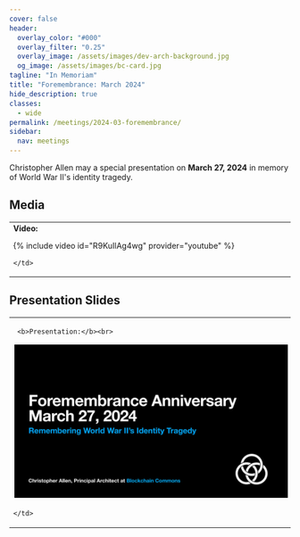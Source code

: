 ```yaml
---
cover: false
header:
  overlay_color: "#000"
  overlay_filter: "0.25"
  overlay_image: /assets/images/dev-arch-background.jpg
  og_image: /assets/images/bc-card.jpg
tagline: "In Memoriam"
title: "Foremembrance: March 2024"
hide_description: true
classes:
  - wide
permalink: /meetings/2024-03-foremembrance/
sidebar:
  nav: meetings
---
```


Christopher Allen may a special presentation on **March 27, 2024** in memory of World War II's identity tragedy.

## Media

<table width="100%">
  <tr>
    <td width="640px">
      <b>Video:</b>

{% include video id="R9KuIlAg4wg" provider="youtube" %}

    </td>
  </tr>
</table>

## Presentation Slides

<table width="100%">
  <tr>
    <td width="640px">

     <b>Presentation:</b><br>

<a href="/assets/pdfs/2024-03-foremembrance.pdf"><img src="/assets/pdfs/2024-03-foremembrance.jpg" style="border:2px solid white"></a>

    </td>
  </tr>
</table>
